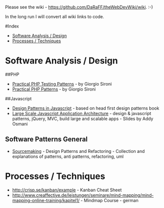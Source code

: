 Please see the wiki - https://github.com/DaRaFF/theWebDevWiki/wiki.  :-)

In the long run I will convert all wiki links to code.

#Index

* [Software Analysis / Design](#softwaredesign)
* [Processes / Techniques](#process)


# <a name="softwaredesign" >Software Analysis / Design</a>

##PHP

* [Practical PHP Testing Patterns](http://css.dzone.com/books/practical-php-testing-patterns) - by Giorgio Sironi
* [Practical PHP Patterns](http://css.dzone.com/books/practical-php-patterns) - by Giorgio Sironi

##Javascript

* [Design Patterns in Javascript](https://github.com/tcorral/Design-Patterns-in-Javascript) - based on head first design patterns book
* [Large Scale Javascript Application Architecture](http://speakerdeck.com/u/addyosmani/p/large-scale-javascript-application-architecture) - design & javascript patterns, jQuery, MVC, build large and scalable apps -  Slides by Addy Osmani

## Software Patterns General
* [Sourcemaking](http://sourcemaking.com) - Design Patterns and Refactoring - Collection and explanations of patterns, anti patterns, refactoring, uml


# <a name="process" >Processes / Techniques</a>

* http://crisp.se/kanban/example - Kanban Cheat Sheet
* http://www.creaffective.de/leistungen/seminare/mind-mapping/mind-mapping-online-training/kapitel1/ - Mindmap Course - german
